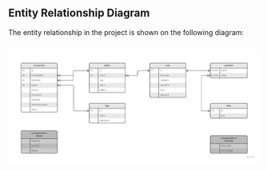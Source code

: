 ## Entity Relationship Diagram

The entity relationship in the project is shown on the following diagram:

<br/>

<img src="images/architecture.jpg" width="1060"/>

<br/>
<br/>
<br/>
